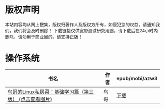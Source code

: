 # 版权声明

本站内容均从网上搜集，版权归著作人及版权方所有，如侵犯您的权益，请通知我们，我们将会及时删除！ 下载链接仅供宽带测试研究用途，请下载后在24小时内删除，请勿用于商业目的。请支持正版！

# 操作系统

| 书名 | 作者 | epub/mobi/azw3 |
| --- | --- | --- |
| [鸟哥的Linux私房菜：基础学习篇（第三版） (点击查看图片)](https://www.dushupai.com/attachment/2024/06/04/bb57da239e8d3394.jpg) | 鸟哥 | [下载](https://url89.ctfile.com/f/31084289-1357022668-37c4df?p=8866) |
